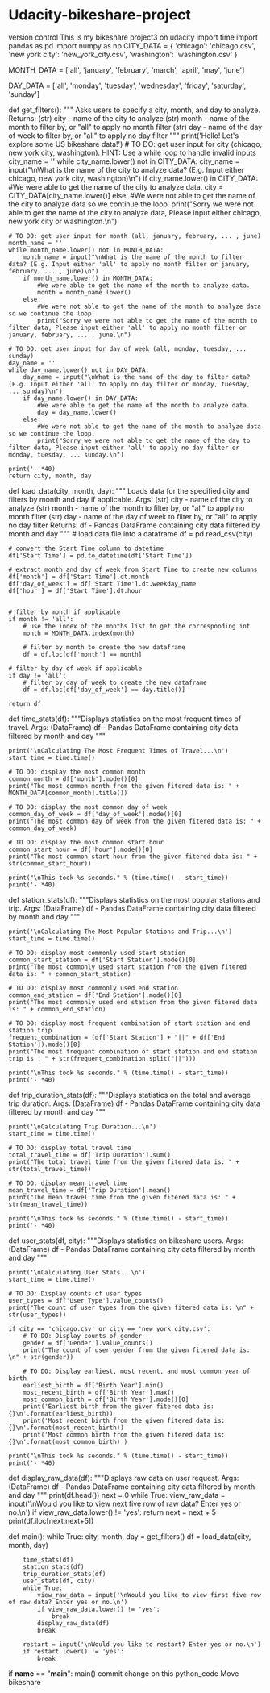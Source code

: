 # Udacity-bikeshare-project
version control 
This is my bikeshare project3 on udacity
import time
import pandas as pd
import numpy as np
CITY_DATA = { 'chicago': 'chicago.csv',
              'new york city': 'new_york_city.csv',
              'washington': 'washington.csv' }

MONTH_DATA = ['all', 'january', 'february', 'march', 'april', 'may', 'june']

DAY_DATA = ['all', 'monday', 'tuesday', 'wednesday', 'friday', 'saturday', 'sunday']

def get_filters():
    """
    Asks users to specify a city, month, and day to analyze.
    Returns:
        (str) city - name of the city to analyze
        (str) month - name of the month to filter by, or "all" to apply no month filter
        (str) day - name of the day of week to filter by, or "all" to apply no day filter
    """
    print('Hello! Let\'s explore some US bikeshare data!') 
    # TO DO: get user input for city (chicago, new york city, washington). HINT: Use a while loop to handle invalid inputs
    city_name = ''
    while city_name.lower() not in CITY_DATA:
        city_name = input("\nWhat is the name of the city to analyze data? (E.g. Input either chicago, new york city, washington)\n")
        if city_name.lower() in CITY_DATA:
            #We were able to get the name of the city to analyze data.
            city = CITY_DATA[city_name.lower()]
        else:
            #We were not able to get the name of the city to analyze data so we continue the loop.
            print("Sorry we were not able to get the name of the city to analyze data, Please input either chicago, new york city or washington.\n")

    # TO DO: get user input for month (all, january, february, ... , june)
    month_name = ''
    while month_name.lower() not in MONTH_DATA:
        month_name = input("\nWhat is the name of the month to filter data? (E.g. Input either 'all' to apply no month filter or january, february, ... , june)\n")
        if month_name.lower() in MONTH_DATA:
            #We were able to get the name of the month to analyze data.
            month = month_name.lower()
        else:
            #We were not able to get the name of the month to analyze data so we continue the loop.
            print("Sorry we were not able to get the name of the month to filter data, Please input either 'all' to apply no month filter or january, february, ... , june.\n")

    # TO DO: get user input for day of week (all, monday, tuesday, ... sunday)
    day_name = ''
    while day_name.lower() not in DAY_DATA:
        day_name = input("\nWhat is the name of the day to filter data? (E.g. Input either 'all' to apply no day filter or monday, tuesday, ... sunday)\n")
        if day_name.lower() in DAY_DATA:
            #We were able to get the name of the month to analyze data.
            day = day_name.lower()
        else:
            #We were not able to get the name of the month to analyze data so we continue the loop.
            print("Sorry we were not able to get the name of the day to filter data, Please input either 'all' to apply no day filter or monday, tuesday, ... sunday.\n")

    print('-'*40)
    return city, month, day


def load_data(city, month, day):
    """
    Loads data for the specified city and filters by month and day if applicable.
    Args:
        (str) city - name of the city to analyze
        (str) month - name of the month to filter by, or "all" to apply no month filter
        (str) day - name of the day of week to filter by, or "all" to apply no day filter
    Returns:
        df - Pandas DataFrame containing city data filtered by month and day
    """
    # load data file into a dataframe
    df = pd.read_csv(city)

    # convert the Start Time column to datetime
    df['Start Time'] = pd.to_datetime(df['Start Time'])

    # extract month and day of week from Start Time to create new columns
    df['month'] = df['Start Time'].dt.month
    df['day_of_week'] = df['Start Time'].dt.weekday_name
    df['hour'] = df['Start Time'].dt.hour


    # filter by month if applicable
    if month != 'all':
        # use the index of the months list to get the corresponding int
        month = MONTH_DATA.index(month)

        # filter by month to create the new dataframe
        df = df.loc[df['month'] == month]

    # filter by day of week if applicable
    if day != 'all':
        # filter by day of week to create the new dataframe
        df = df.loc[df['day_of_week'] == day.title()]

    return df


def time_stats(df):
    """Displays statistics on the most frequent times of travel.
    Args:
        (DataFrame) df - Pandas DataFrame containing city data filtered by month and day
    """

    print('\nCalculating The Most Frequent Times of Travel...\n')
    start_time = time.time()

    # TO DO: display the most common month
    common_month = df['month'].mode()[0]
    print("The most common month from the given fitered data is: " + MONTH_DATA[common_month].title())

    # TO DO: display the most common day of week
    common_day_of_week = df['day_of_week'].mode()[0]
    print("The most common day of week from the given fitered data is: " + common_day_of_week)

    # TO DO: display the most common start hour
    common_start_hour = df['hour'].mode()[0]
    print("The most common start hour from the given fitered data is: " + str(common_start_hour))

    print("\nThis took %s seconds." % (time.time() - start_time))
    print('-'*40)


def station_stats(df):
    """Displays statistics on the most popular stations and trip.
    Args:
        (DataFrame) df - Pandas DataFrame containing city data filtered by month and day
    """

    print('\nCalculating The Most Popular Stations and Trip...\n')
    start_time = time.time()

    # TO DO: display most commonly used start station
    common_start_station = df['Start Station'].mode()[0]
    print("The most commonly used start station from the given fitered data is: " + common_start_station)

    # TO DO: display most commonly used end station
    common_end_station = df['End Station'].mode()[0]
    print("The most commonly used end station from the given fitered data is: " + common_end_station)

    # TO DO: display most frequent combination of start station and end station trip
    frequent_combination = (df['Start Station'] + "||" + df['End Station']).mode()[0]
    print("The most frequent combination of start station and end station trip is : " + str(frequent_combination.split("||")))

    print("\nThis took %s seconds." % (time.time() - start_time))
    print('-'*40)


def trip_duration_stats(df):
    """Displays statistics on the total and average trip duration.
    Args:
        (DataFrame) df - Pandas DataFrame containing city data filtered by month and day
    """

    print('\nCalculating Trip Duration...\n')
    start_time = time.time()

    # TO DO: display total travel time
    total_travel_time = df['Trip Duration'].sum()
    print("The total travel time from the given fitered data is: " + str(total_travel_time))

    # TO DO: display mean travel time
    mean_travel_time = df['Trip Duration'].mean()
    print("The mean travel time from the given fitered data is: " + str(mean_travel_time))

    print("\nThis took %s seconds." % (time.time() - start_time))
    print('-'*40)


def user_stats(df, city):
    """Displays statistics on bikeshare users.
    Args:
        (DataFrame) df - Pandas DataFrame containing city data filtered by month and day
    """

    print('\nCalculating User Stats...\n')
    start_time = time.time()

    # TO DO: Display counts of user types
    user_types = df['User Type'].value_counts()
    print("The count of user types from the given fitered data is: \n" + str(user_types))

    if city == 'chicago.csv' or city == 'new_york_city.csv':
        # TO DO: Display counts of gender
        gender = df['Gender'].value_counts()
        print("The count of user gender from the given fitered data is: \n" + str(gender))

        # TO DO: Display earliest, most recent, and most common year of birth
        earliest_birth = df['Birth Year'].min()
        most_recent_birth = df['Birth Year'].max()
        most_common_birth = df['Birth Year'].mode()[0]
        print('Earliest birth from the given fitered data is: {}\n'.format(earliest_birth))
        print('Most recent birth from the given fitered data is: {}\n'.format(most_recent_birth))
        print('Most common birth from the given fitered data is: {}\n'.format(most_common_birth) )

    print("\nThis took %s seconds." % (time.time() - start_time))
    print('-'*40)


def display_raw_data(df):
    """Displays raw data on user request.
    Args:
        (DataFrame) df - Pandas DataFrame containing city data filtered by month and day
    """
    print(df.head())
    next = 0
    while True:
        view_raw_data = input('\nWould you like to view next five row of raw data? Enter yes or no.\n')
        if view_raw_data.lower() != 'yes':
            return
        next = next + 5
        print(df.iloc[next:next+5])


def main():
    while True:
        city, month, day = get_filters()
        df = load_data(city, month, day)

        time_stats(df)
        station_stats(df)
        trip_duration_stats(df)
        user_stats(df, city)
        while True:
            view_raw_data = input('\nWould you like to view first five row of raw data? Enter yes or no.\n')
            if view_raw_data.lower() != 'yes':
                break
            display_raw_data(df)
            break

        restart = input('\nWould you like to restart? Enter yes or no.\n')
        if restart.lower() != 'yes':
            break


if __name__ == "__main__":
    main()
commit change on this 
python_code 
Move bikeshare
